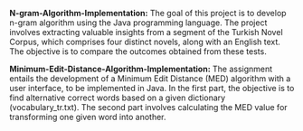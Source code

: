 **N-gram-Algorithm-Implementation:**
The goal of this project is to develop n-gram algorithm using the Java programming language. The project involves extracting valuable insights from a segment of the Turkish Novel Corpus, which comprises four distinct novels, along with an English text. The objective is to compare the outcomes obtained from these tests.


**Minimum-Edit-Distance-Algorithm-Implementation:**
The assignment entails the development of a Minimum Edit Distance (MED) algorithm with a user interface, to be implemented in Java. In the first part, the objective is to find alternative correct words based on a given dictionary (vocabulary_tr.txt). The second part involves calculating the MED value for transforming one given word into another.
